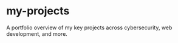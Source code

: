 # my-projects
A portfolio overview of my key projects across cybersecurity, web development, and more.
